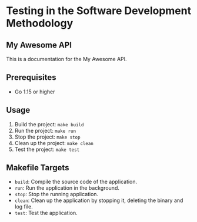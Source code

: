 # Testing in the Software Development Methodology
## My Awesome API

This is a documentation for the My Awesome API.

## Prerequisites

- Go 1.15 or higher

## Usage
1. Build the project: `make build`
2. Run the project: `make run`
3. Stop the project: `make stop`
4. Clean up the project: `make clean`
5. Test the project: `make test`

## Makefile Targets

- `build`: Compile the source code of the application.
- `run`: Run the application in the background.
- `stop`: Stop the running application.
- `clean`: Clean up the application by stopping it, deleting the binary and log file.
- `test`: Test the application.
